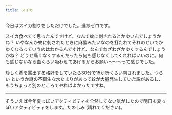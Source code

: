 ```yaml
---
title: スイカ
---
```


今日はスイカ割りをしただけでした。進捗ゼロです。

スイカ食べてて思ったんですけど、なんで蚊に刺されるとかゆいんでしょうかね？
いやなんか蚊に刺されたときに麻酔みたいなのを打たれてそれのせいでかゆくなるっていうのはわかるんですけど、なんでわざわざかゆくするんでしょうかね？
どうせ痛くなくするんだったら何も感じなくしてくれればいいのに。何も感じないなら血くらい吸わせてあげるからお願い～～～って感じでした。

珍しく脚を露出する格好をしていたら30分で15か所くらい刺されました。つらい
というか謎の不衛生な水たまりがあって蚊が大量発生していた説があるし、もうちょっと別のところでやればよかったですね。

---

そういえば今年夏っぽいアクティビティを全然してない気がしたので明日も夏っぽいアクティビティをします。たのしみ (晴れてください)。
